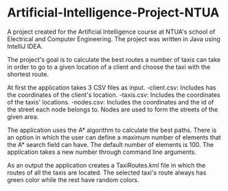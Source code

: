 # Artificial-Intelligence-Project-NTUA

A project created for the Artificial Intelligence course at NTUA's school of Electrical and Computer Engineering. The project was written in Java using IntelliJ IDEA.

The project's goal is to calculate the best routes a number of taxis can take in order to go to a given location of a client and choose the taxi with the shortest route.

At first the application takes 3 CSV files as input.
-client.csv: Includes has the coordinates of the client's location. 
-taxis.csv: Includes the coordinates of the taxis' locations. 
-nodes.csv: Includes the coordinates and the id of the street each node belongs to. Nodes are used to form the streets of the given area.

The application uses the A* algorithm to calculate the best paths. There is an option in which the user can define a maximum number of elements that the A* search field can have. The default number of elements is 100. The application takes a new number through command line arguments.

As an output the application creates a TaxiRoutes.kml file in which the routes of all the taxis are located. The selected taxi's route always has green color while the rest have random colors.
